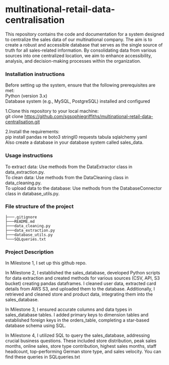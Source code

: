 # multinational-retail-data-centralisation


This repository contains the code and documentation for a system designed to centralize the sales data of our multinational company. The aim is to create a robust and accessible database that serves as the single source of truth for all sales-related information. By consolidating data from various sources into one centralized location, we aim to enhance accessibility, analysis, and decision-making processes within the organization.


### Installation instructions <br />
Before setting up the system, ensure that the following prerequisites are met: <br />
Python (version 3.x) <br />
Database system (e.g., MySQL, PostgreSQL) installed and configured <br />


1.Clone this repository to your local machine: <br />
git clone https://github.com/sgsophiegriffiths/multinational-retail-data-centralisation.git

2.Install the requirements: <br />
pip install pandas re boto3 stringI0 requests tabula sqlalchemy yaml <br />
Also create a database in your database system called sales_data.

### Usage instructions <br />
To extract data: Use methods from the DataExtractor class in data_extraction.py. <br />
To clean data: Use methods from the DataCleaning class in data_cleaning.py. <br />
To upload data to the database: Use methods from the DatabaseConnector class in database_utils.py. <br />


### File structure of the project <br />
```
├───.gitignore
├───README.md
├───data_cleaning.py
├───data_extraction.py
├───database_utils.py
└───SQLqueries.txt
```

### Project Description <br />
In Milestone 1, I set up this github repo. <br />

In Milestone 2, I established the sales_database, developed Python scripts for data extraction and created methods for various sources (CSV, API, S3 bucket) creating pandas dataframes. I cleaned user data, extracted card details from AWS S3, and uploaded them to the database. Additionally, I retrieved and cleaned store and product data, integrating them into the sales_database. <br />

In Milestone 3, I ensured accurate columns and data types in sales_database tables. I added primary keys to dimension tables and established foreign keys in the orders_table, completing a star-based database schema using SQL. <br />

In Milestone 4, I utilized SQL to query the sales_database, addressing crucial business questions. These included store distribution, peak sales months, online sales, store type contribution, highest sales months, staff headcount, top-performing German store type, and sales velocity. You can find these queries in SQLqueries.txt <br />

